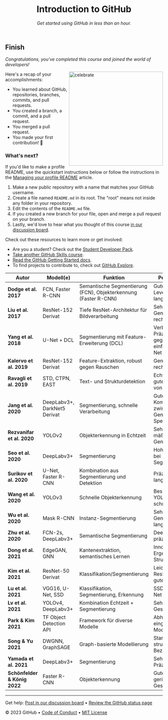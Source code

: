 <header>

<!--
  <<< Author notes: Course header >>>
  Include a 1280×640 image, course title in sentence case, and a concise description in emphasis.
  In your repository settings: enable template repository, add your 1280×640 social image, auto delete head branches.
  Add your open source license, GitHub uses MIT license.
-->

# Introduction to GitHub

_Get started using GitHub in less than an hour._

</header>

<!--
  <<< Author notes: Finish >>>
  Review what we learned, ask for feedback, provide next steps.
-->

## Finish

_Congratulations, you've completed this course and joined the world of developers!_

<img src=https://octodex.github.com/images/collabocats.jpg alt=celebrate width=300 align=right>

Here's a recap of your accomplishments:

- You learned about GitHub, repositories, branches, commits, and pull requests.
- You created a branch, a commit, and a pull request.
- You merged a pull request.
- You made your first contribution! :tada:

### What's next?

If you'd like to make a profile README, use the quickstart instructions below or follow the instructions in the [Managing your profile README](https://docs.github.com/account-and-profile/setting-up-and-managing-your-github-profile/customizing-your-profile/managing-your-profile-readme) article.

1. Make a new public repository with a name that matches your GitHub username.
2. Create a file named `README.md` in its root. The "root" means not inside any folder in your repository.
3. Edit the contents of the `README.md` file.
4. If you created a new branch for your file, open and merge a pull request on your branch.
5. Lastly, we'd love to hear what you thought of this course [in our discussion board](https://github.com/orgs/skills/discussions/categories/introduction-to-github).

Check out these resources to learn more or get involved:

- Are you a student? Check out the [Student Developer Pack](https://education.github.com/pack).
- [Take another GitHub Skills course](https://github.com/skills).
- [Read the GitHub Getting Started docs](https://docs.github.com/en/get-started).
- To find projects to contribute to, check out [GitHub Explore](https://github.com/explore).

<footer>

<!--
  <<< Author notes: Footer >>>
  Add a link to get support, GitHub status page, code of conduct, license link.
-->
| **Autor** | **Modell(e)** | **Funktion** | **Performance** |
| --- | --- | --- | --- |
| **Dodge et al. 2017** | FCN, Faster R-CNN | Semantische Segmentierung (FCN), Objekterkennung (Faster R-CNN) | Gutes Baseline-Level, aber langsam |
| **Liu et al. 2017** | ResNet-152 Derivat | Tiefe ResNet-Architektur für Bildverarbeitung | Sehr hohe Genauigkeit, rechenintensiv |
| **Yang et al. 2018** | U-Net + DCL | Segmentierung mit Feature-Erweiterung (DCL) | Verbesserte Präzision gegenüber einfachem U-Net |
| **Kalervo et al. 2019** | ResNet-152 Derivat | Feature-Extraktion, robust gegen Rauschen | Genau, aber rechenaufwendig |
| **Ravagli et al. 2019** | STD, CTPN, EAST | Text- und Strukturdetektion | Echtzeitfähig, gute Erkennung von Texten |
| **Jang et al. 2020** | DeepLabv3+, DarkNet5 Derivat | Segmentierung, schnelle Verarbeitung | Guter Kompromiss zwischen Genauigkeit und Speed |
| **Rezvanifar et al. 2020** | YOLOv2 | Objekterkennung in Echtzeit | Sehr schnell, mäßige Genauigkeit |
| **Seo et al. 2020** | DeepLabv3+ | Segmentierung | Hohe Präzision bei Segmentierung |
| **Surikov et al. 2020** | U-Net, Faster R-CNN | Kombination aus Segmentierung und Detektion | Präzise, aber langsam |
| **Wang et al. 2020** | YOLOv3 | Schnelle Objekterkennung | Besser als YOLOv2, sehr schnell |
| **Wu et al. 2020** | Mask R-CNN | Instanz-Segmentierung | Sehr hohe Genauigkeit, langsam |
| **Zhu et al. 2020** | FCN-2s, DeepLabv3+ | Semantische Segmentierung | DeepLabv3+ präziser als FCN |
| **Dong et al. 2021** | EdgeGAN, GNN | Kantenextraktion, semantisches Lernen | Innovativ, gute Ergebnisse bei Strukturanalyse |
| **Kim et al. 2021** | ResNet-50 Derivat | Klassifikation/Segmentierung | Leichter als ResNet-152, gute Balance |
| **Lu et al. 2021** | VGG16, U-Net, SSD | Klassifikation, Segmentierung, Erkennung | SSD schnell, U-Net präzise |
| **Lv et al. 2021** | YOLOv4, DeepLabv3+ | Kombination Echtzeit + Segmentierung | Sehr gute Gesamtleistung |
| **Park & Kim 2021** | TF Object Detection API | Framework für diverse Modelle | Abhängig vom eingesetzten Modell |
| **Song & Yu 2021** | DWGNN, GraphSAGE | Graph-basierte Modellierung | Stark bei strukturellen Beziehungen |
| **Yamada et al. 2021** | DeepLabv3+ | Segmentierung | Sehr hohe Präzision |
| **Schönfelder & König 2022** | Faster R-CNN | Objekterkennung | Gute Erkennung, geringe Geschwindigkeit |

---

Get help: [Post in our discussion board](https://github.com/orgs/skills/discussions/categories/introduction-to-github) &bull; [Review the GitHub status page](https://www.githubstatus.com/)

&copy; 2023 GitHub &bull; [Code of Conduct](https://www.contributor-covenant.org/version/2/1/code_of_conduct/code_of_conduct.md) &bull; [MIT License](https://gh.io/mit)

</footer>
